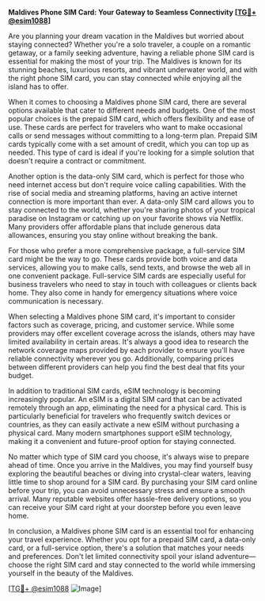**Maldives Phone SIM Card: Your Gateway to Seamless Connectivity [[TG💪+ @esim1088](https://t.me/s/esim1088)]**

Are you planning your dream vacation in the Maldives but worried about staying connected? Whether you're a solo traveler, a couple on a romantic getaway, or a family seeking adventure, having a reliable phone SIM card is essential for making the most of your trip. The Maldives is known for its stunning beaches, luxurious resorts, and vibrant underwater world, and with the right phone SIM card, you can stay connected while enjoying all the island has to offer.

When it comes to choosing a Maldives phone SIM card, there are several options available that cater to different needs and budgets. One of the most popular choices is the prepaid SIM card, which offers flexibility and ease of use. These cards are perfect for travelers who want to make occasional calls or send messages without committing to a long-term plan. Prepaid SIM cards typically come with a set amount of credit, which you can top up as needed. This type of card is ideal if you're looking for a simple solution that doesn't require a contract or commitment.

Another option is the data-only SIM card, which is perfect for those who need internet access but don't require voice calling capabilities. With the rise of social media and streaming platforms, having an active internet connection is more important than ever. A data-only SIM card allows you to stay connected to the world, whether you're sharing photos of your tropical paradise on Instagram or catching up on your favorite shows via Netflix. Many providers offer affordable plans that include generous data allowances, ensuring you stay online without breaking the bank.

For those who prefer a more comprehensive package, a full-service SIM card might be the way to go. These cards provide both voice and data services, allowing you to make calls, send texts, and browse the web all in one convenient package. Full-service SIM cards are especially useful for business travelers who need to stay in touch with colleagues or clients back home. They also come in handy for emergency situations where voice communication is necessary.

When selecting a Maldives phone SIM card, it's important to consider factors such as coverage, pricing, and customer service. While some providers may offer excellent coverage across the islands, others may have limited availability in certain areas. It's always a good idea to research the network coverage maps provided by each provider to ensure you'll have reliable connectivity wherever you go. Additionally, comparing prices between different providers can help you find the best deal that fits your budget.

In addition to traditional SIM cards, eSIM technology is becoming increasingly popular. An eSIM is a digital SIM card that can be activated remotely through an app, eliminating the need for a physical card. This is particularly beneficial for travelers who frequently switch devices or countries, as they can easily activate a new eSIM without purchasing a physical card. Many modern smartphones support eSIM technology, making it a convenient and future-proof option for staying connected.

No matter which type of SIM card you choose, it's always wise to prepare ahead of time. Once you arrive in the Maldives, you may find yourself busy exploring the beautiful beaches or diving into crystal-clear waters, leaving little time to shop around for a SIM card. By purchasing your SIM card online before your trip, you can avoid unnecessary stress and ensure a smooth arrival. Many reputable websites offer hassle-free delivery options, so you can receive your SIM card right at your doorstep before you even leave home.

In conclusion, a Maldives phone SIM card is an essential tool for enhancing your travel experience. Whether you opt for a prepaid SIM card, a data-only card, or a full-service option, there's a solution that matches your needs and preferences. Don't let limited connectivity spoil your island adventure—choose the right SIM card and stay connected to the world while immersing yourself in the beauty of the Maldives. 

[[TG💪+ @esim1088](https://t.me/s/esim1088) ![Image](https://i.postimg.cc/Y0z9fWf4/image.png)]